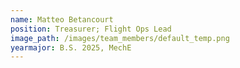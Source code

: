```yaml
---
name: Matteo Betancourt
position: Treasurer; Flight Ops Lead
image_path: /images/team_members/default_temp.png
yearmajor: B.S. 2025, MechE
---
```

